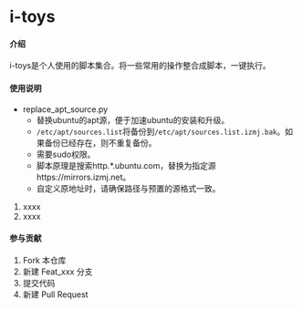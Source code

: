 # i-toys

#### 介绍

i-toys是个人使用的脚本集合。将一些常用的操作整合成脚本，一键执行。

#### 使用说明

- replace_apt_source.py
  - 替换ubuntu的apt源，便于加速ubuntu的安装和升级。
  - `/etc/apt/sources.list`将备份到`/etc/apt/sources.list.izmj.bak`。如果备份已经存在，则不重复备份。
  - 需要sudo权限。
  - 脚本原理是搜索http.*.ubuntu.com，替换为指定源https://mirrors.izmj.net。
  - 自定义原地址时，请确保路径与预置的源格式一致。
1.  xxxx
2.  xxxx

#### 参与贡献

1.  Fork 本仓库
2.  新建 Feat_xxx 分支
3.  提交代码
4.  新建 Pull Request
